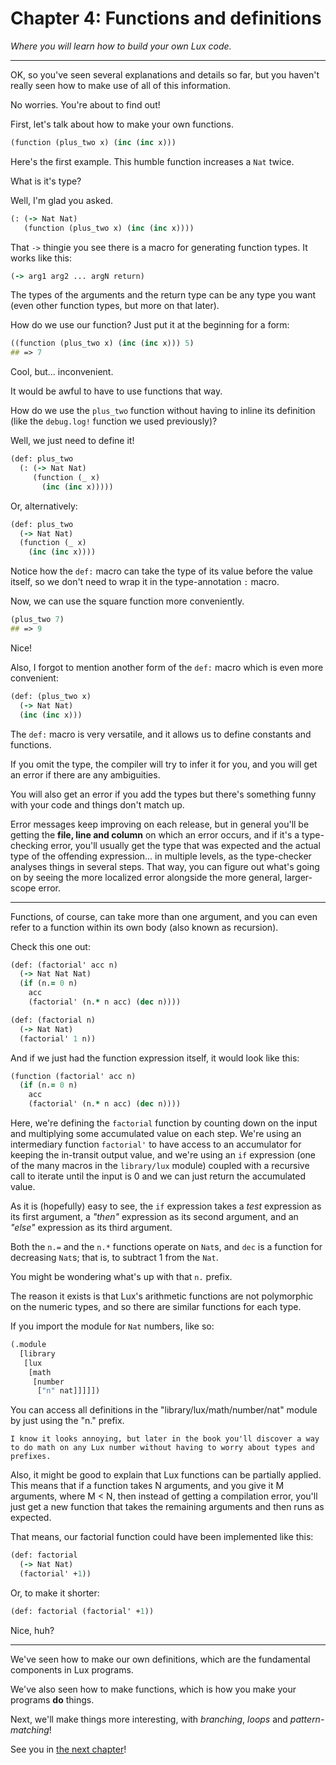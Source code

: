 # Chapter 4: Functions and definitions

_Where you will learn how to build your own Lux code._

---

OK, so you've seen several explanations and details so far, but you haven't really seen how to make use of all of this information.

No worries. You're about to find out!

First, let's talk about how to make your own functions.

```clojure
(function (plus_two x) (inc (inc x)))
```

Here's the first example.
This humble function increases a `Nat` twice.

What is it's type?

Well, I'm glad you asked.

```clojure
(: (-> Nat Nat)
   (function (plus_two x) (inc (inc x))))
```

That `->` thingie you see there is a macro for generating function types.
It works like this:

```clojure
(-> arg1 arg2 ... argN return)
```

The types of the arguments and the return type can be any type you want (even other function types, but more on that later).

How do we use our function? Just put it at the beginning for a form:

```clojure
((function (plus_two x) (inc (inc x))) 5)
## => 7
```

Cool, but... inconvenient.

It would be awful to have to use functions that way.

How do we use the `plus_two` function without having to inline its definition (like the `debug.log!` function we used previously)?

Well, we just need to define it!

```clojure
(def: plus_two
  (: (-> Nat Nat)
     (function (_ x)
       (inc (inc x)))))
```

Or, alternatively:

```clojure
(def: plus_two
  (-> Nat Nat)
  (function (_ x)
    (inc (inc x))))
```

Notice how the `def:` macro can take the type of its value before the value itself, so we don't need to wrap it in the type-annotation `:` macro.

Now, we can use the square function more conveniently.

```clojure
(plus_two 7)
## => 9
```

Nice!

Also, I forgot to mention another form of the `def:` macro which is even more convenient:

```clojure
(def: (plus_two x)
  (-> Nat Nat)
  (inc (inc x)))
```

The `def:` macro is very versatile, and it allows us to define constants and functions.

If you omit the type, the compiler will try to infer it for you, and you will get an error if there are any ambiguities.

You will also get an error if you add the types but there's something funny with your code and things don't match up.

Error messages keep improving on each release, but in general you'll be getting the **file, line and column** on which an error occurs, and if it's a type-checking error, you'll usually get the type that was expected and the actual type of the offending expression... in multiple levels, as the type-checker analyses things in several steps. That way, you can figure out what's going on by seeing the more localized error alongside the more general, larger-scope error.

---

Functions, of course, can take more than one argument, and you can even refer to a function within its own body (also known as recursion).

Check this one out:

```clojure
(def: (factorial' acc n)
  (-> Nat Nat Nat)
  (if (n.= 0 n)
    acc
    (factorial' (n.* n acc) (dec n))))

(def: (factorial n)
  (-> Nat Nat)
  (factorial' 1 n))
```

And if we just had the function expression itself, it would look like this:

```clojure
(function (factorial' acc n)
  (if (n.= 0 n)
    acc
    (factorial' (n.* n acc) (dec n))))
```

Here, we're defining the `factorial` function by counting down on the input and multiplying some accumulated value on each step. We're using an intermediary function `factorial'` to have access to an accumulator for keeping the in-transit output value, and we're using an `if` expression (one of the many macros in the `library/lux` module) coupled with a recursive call to iterate until the input is 0 and we can just return the accumulated value.

As it is (hopefully) easy to see, the `if` expression takes a _test_ expression as its first argument, a _"then"_ expression as its second argument, and an _"else"_ expression as its third argument.

Both the `n.=` and the `n.*` functions operate on `Nat`s, and `dec` is a function for decreasing `Nat`s; that is, to subtract 1 from the `Nat`.

You might be wondering what's up with that `n.` prefix.

The reason it exists is that Lux's arithmetic functions are not polymorphic on the numeric types, and so there are similar functions for each type.

If you import the module for `Nat` numbers, like so:

```clojure
(.module
  [library
   [lux
    [math
     [number
      ["n" nat]]]]])
```

You can access all definitions in the "library/lux/math/number/nat" module by just using the "n." prefix.

	I know it looks annoying, but later in the book you'll discover a way to do math on any Lux number without having to worry about types and prefixes.

Also, it might be good to explain that Lux functions can be partially applied. This means that if a function takes N arguments, and you give it M arguments, where M < N, then instead of getting a compilation error, you'll just get a new function that takes the remaining arguments and then runs as expected.

That means, our factorial function could have been implemented like this:

```clojure
(def: factorial
  (-> Nat Nat)
  (factorial' +1))
```

Or, to make it shorter:

```clojure
(def: factorial (factorial' +1))
```

Nice, huh?

---

We've seen how to make our own definitions, which are the fundamental components in Lux programs.

We've also seen how to make functions, which is how you make your programs **do** things.

Next, we'll make things more interesting, with _branching_, _loops_ and _pattern-matching_!

See you in [the next chapter](chapter_5.md)!

